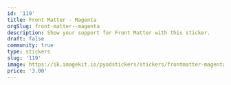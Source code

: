```yaml
---
id: '119'
title: Front Matter - Magenta
orgSlug: front-matter--magenta
description: Show your support for Front Matter with this sticker.
draft: false
community: true
type: stickers
slug: '119'
image: https://ik.imagekit.io/pyodstickers/stickers/frontmatter-magenta.png
price: '3.00'
---
```

